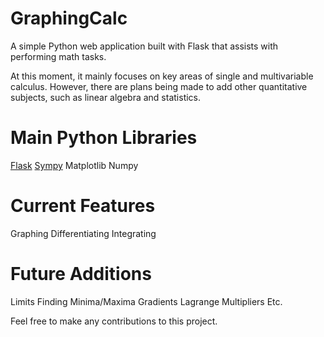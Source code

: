 # GraphingCalc
A simple Python web application built with Flask that assists with performing math tasks. 

At this moment, it mainly focuses on key areas of single and multivariable calculus. However, there are plans being made to add other 
quantitative subjects, such as linear algebra and statistics.

# Main Python Libraries
<a href="https://github.com/pallets/flask">Flask</a>
<a href="https://github.com/sympy/sympy">Sympy</a>
Matplotlib
Numpy


# Current Features
Graphing
Differentiating
Integrating

# Future Additions
Limits
Finding Minima/Maxima
Gradients
Lagrange Multipliers
Etc.


Feel free to make any contributions to this project.
